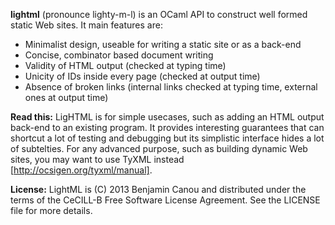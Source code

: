 **lightml** (pronounce lighty-m-l) is an OCaml API to construct well formed static Web sites.
It main features are:
- Minimalist design, useable for writing a static site or as a back-end
- Concise, combinator based document writing
- Validity of HTML output (checked at typing time)
- Unicity of IDs inside every page (checked at output time)
- Absence of broken links (internal links checked at typing time, external ones at output time)

**Read this:** LigHTML is for simple usecases, such as adding an HTML
output back-end to an existing program. It provides interesting
guarantees that can shortcut a lot of testing and debugging but its
simplistic interface hides a lot of subtelties. For any advanced
purpose, such as building dynamic Web sites, you may want to use TyXML
instead [http://ocsigen.org/tyxml/manual].

**License:** LightML is (C) 2013 Benjamin Canou and distributed under the terms
of the CeCILL-B Free Software License Agreement. See the LICENSE
file for more details. 
